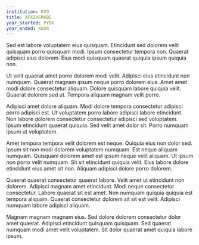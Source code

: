 ```yaml
---
institution: KVO
title: AFXZHERKBE
year_started: PYBK
year_ended: XUXR
---
```


Sed est labore voluptatem eius quisquam. Etincidunt sed dolorem velit quisquam porro quisquam modi. Ipsum consectetur tempora non. Quaerat adipisci eius dolorem. Eius modi quisquam quaerat quiquia ipsum quiquia non.

Ut velit quaerat amet porro dolorem modi velit. Adipisci eius etincidunt non numquam. Quaerat magnam ipsum neque porro dolorem eius. Amet amet modi dolore consectetur aliquam. Dolore quisquam labore quiquia velit. Quaerat dolorem sed ut. Tempora aliquam magnam velit porro.

Adipisci amet dolore aliquam. Modi dolore tempora consectetur adipisci porro adipisci est. Ut voluptatem porro labore adipisci labore etincidunt. Non labore dolorem consectetur consectetur adipisci sed voluptatem. Ipsum etincidunt quaerat quiquia. Sed velit amet dolor sit. Porro numquam ipsum ut voluptatem.

Amet tempora tempora velit dolorem est neque. Quiquia eius non dolor sed. Ipsum sit non modi dolorem voluptatem numquam. Est neque aliquam numquam. Quisquam dolorem amet est ipsum neque velit aliquam. Ut ipsum non porro velit numquam. Sit sit etincidunt quiquia velit. Eius labore dolore etincidunt eius amet sit non. Aliquam adipisci dolore porro dolorem.

Quaerat quaerat consectetur quaerat labore. Velit amet ut etincidunt non dolorem. Adipisci magnam amet etincidunt. Modi neque consectetur consectetur. Labore quaerat sit est amet. Non numquam quiquia quiquia est tempora aliquam. Quaerat consectetur dolorem sit sit est velit. Adipisci numquam labore adipisci aliquam.

Magnam magnam magnam eius. Sed dolore dolorem consectetur dolor amet quaerat. Adipisci etincidunt quisquam quisquam. Sed quaerat numquam modi amet velit voluptatem. Sit dolor quaerat amet quiquia labore ipsum.
    